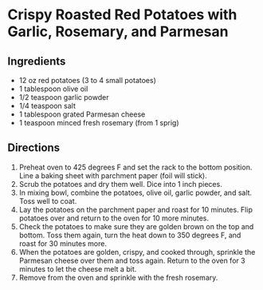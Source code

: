# Crispy Roasted Red Potatoes with Garlic, Rosemary, and Parmesan

## Ingredients

- 12 oz red potatoes (3 to 4 small potatoes)
- 1 tablespoon olive oil
- 1/2 teaspoon garlic powder
- 1/4 teaspoon salt
- 1 tablespoon grated Parmesan cheese
- 1 teaspoon minced fresh rosemary (from 1 sprig)

## Directions

1. Preheat oven to 425 degrees F and set the rack to the bottom position. Line a baking sheet with parchment paper (foil will stick).
2. Scrub the potatoes and dry them well. Dice into 1 inch pieces.
3. In mixing bowl, combine the potatoes, olive oil, garlic powder, and salt. Toss well to coat.
4. Lay the potatoes on the parchment paper and roast for 10 minutes. Flip potatoes over and return to the oven for 10 more minutes.
5. Check the potatoes to make sure they are golden brown on the top and bottom. Toss them again, turn the heat down to 350 degrees F, and roast for 30 minutes more.
6. When the potatoes are golden, crispy, and cooked through, sprinkle the Parmesan cheese over them and toss again. Return to the oven for 3 minutes to let the cheese melt a bit.
7. Remove from the oven and sprinkle with the fresh rosemary.